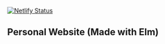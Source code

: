[![Netlify Status](https://api.netlify.com/api/v1/badges/6552c1ab-9966-4896-b591-b06349075704/deploy-status)](https://app.netlify.com/sites/sabin/deploys)

## Personal Website (Made with Elm)
